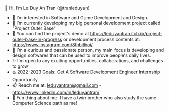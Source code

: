 👋 Hi, I’m Le Duy An Tran (@tranleduyan)
- 👀 I’m interested in Software and Game Development and Design.  
- 🌱 I’m currently developing my big personal development project called "Project Outer Base" 
- 📌 You can find the project's demo at https://leduyantran.itch.io/project-outer-base-in-progress or development process contents at: https://www.instagram.com/8thbitboi/
- 💞️ I’m a curious and passionate person, my main focus is developing and design softwares that can be used to improve people's daily lives.
- ✨ I'm open to any exciting opportunities, collaborations, and challenges to grow
- ♨️ 2022-2023 Goals: Get A Software Development Engineer Internship Opportunity
- 📫 Reach me at: leduyantran@gmail.com - https://www.linkedin.com/in/leduyantran/
- 🔸 Fun thing about me: I have a twin brother who also study the same Computer Science path as me! 
<!---
tranleduyan/tranleduyan is a ✨ special ✨ repository because its `README.md` (this file) appears on your GitHub profile.
You can click the Preview link to take a look at your changes.
--->
